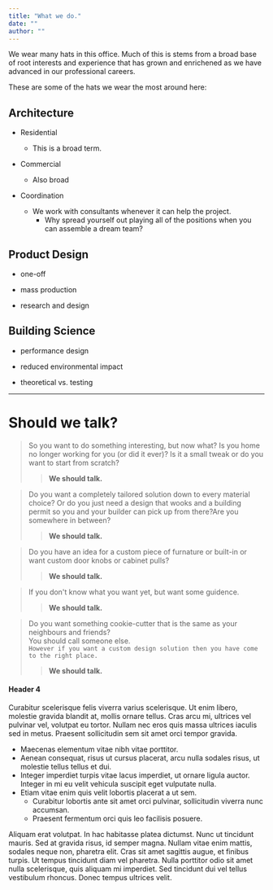 ```yaml
---
title: "What we do."
date: ""
author: ""
---
```




We wear many hats in this office. Much of this is stems from a broad base of root interests and experience that has grown and enrichened as we have advanced in our professional careers. 

These are some of the hats we wear the most around here:


## Architecture

- Residential 
  - This is a broad term.

- Commercial
  - Also broad

- Coordination
  - We work with consultants whenever it can help the project.
    - Why spread yourself out playing all of the positions when you can assemble a dream team?

## Product Design
- one-off

- mass production

- research and design

## Building Science
- performance design

- reduced environmental impact

- theoretical vs. testing

---

# Should we talk?

> So you want to do something interesting, but now what?  Is you home no longer working for you (or did it ever)?  Is it a small tweak or do you want to start from scratch?  
>> **We should talk.**

> Do you want a completely tailored solution down to every material choice?  Or do you just need a design that wooks and a building permit so you and your builder can pick up from there?Are you somewhere in between?  
>> **We should talk.**

> Do you have an idea for a custom piece of furnature or built-in or want custom door knobs or cabinet pulls?  
>> **We should talk.**

> If you don't know what you want yet, but want some guidence.  
>> **We should talk.**

> Do you want something cookie-cutter that is the same as your neighbours and friends?  
> You should call someone else.  
> `However if you want a custom design solution then you have come to the right place.`  
>> **We should talk.**



#### Header 4

Curabitur scelerisque felis viverra varius scelerisque. Ut enim libero, molestie gravida blandit at, mollis ornare tellus. Cras arcu mi, ultrices vel pulvinar vel, volutpat eu tortor. Nullam nec eros quis massa ultrices iaculis sed in metus. Praesent sollicitudin sem sit amet orci tempor gravida.

- Maecenas elementum vitae nibh vitae porttitor.
- Aenean consequat, risus ut cursus placerat, arcu nulla sodales risus, ut molestie tellus tellus et dui.
- Integer imperdiet turpis vitae lacus imperdiet, ut ornare ligula auctor. Integer in mi eu velit vehicula suscipit eget vulputate nulla.
- Etiam vitae enim quis velit lobortis placerat a ut sem.
  - Curabitur lobortis ante sit amet orci pulvinar, sollicitudin viverra nunc accumsan.
  - Praesent fermentum orci quis leo facilisis posuere.

Aliquam erat volutpat. In hac habitasse platea dictumst. Nunc ut tincidunt mauris. Sed at gravida risus, id semper magna. Nullam vitae enim mattis, sodales neque non, pharetra elit. Cras sit amet sagittis augue, et finibus turpis. Ut tempus tincidunt diam vel pharetra. Nulla porttitor odio sit amet nulla scelerisque, quis aliquam mi imperdiet. Sed tincidunt dui vel tellus vestibulum rhoncus. Donec tempus ultrices velit.
